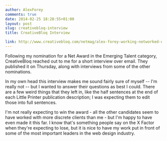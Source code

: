 ```yaml
---
author: AlexForey
comments: true
date: 2014-02-25 18:28:55+01:00
layout: post
slug: creativebloq-interview
title: CreativeBloq Interview

link: http://www.creativebloq.com/netmag/alex-forey-working-networked-devices-31411102
---
```


Following my nomination for a Net Award in the Emerging Talent category, CreativeBloq reached out to me for a short interview over email. They published it on Thursday, along with interviews from some of the other nominations.

In my own head this interview makes me sound fairly sure of myself -- I'm really not -- but I wanted to answer their questions as best I could. There are a few weird things that they left in, like the half sentences at the end of each Little Printer publication description; I was expecting them to edit those into full sentences.

I'm not really expecting to win the award - all the other candidates seem to have worked with more discrete clients than me - but I'm happy to have even made it this far. I know that's something people say on the X Factor when they're expecting to lose, but it is nice to have my work put in front of some of the most important leaders in the web design industry.
